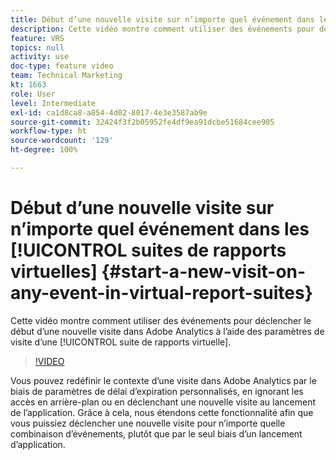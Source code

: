 ```yaml
---
title: Début d’une nouvelle visite sur n’importe quel événement dans les suites de rapports virtuelles
description: Cette vidéo montre comment utiliser des événements pour déclencher le début d’une nouvelle visite dans Adobe Analytics à l’aide des paramètres de visite d’une suite de rapports virtuelle.
feature: VRS
topics: null
activity: use
doc-type: feature video
team: Technical Marketing
kt: 1663
role: User
level: Intermediate
exl-id: ca1d8ca8-a854-4d02-8017-4e3e3587ab9e
source-git-commit: 32424f3f2b05952fe4df9ea91dcbe51684cee905
workflow-type: ht
source-wordcount: '129'
ht-degree: 100%

---
```


# Début d’une nouvelle visite sur n’importe quel événement dans les [!UICONTROL suites de rapports virtuelles] {#start-a-new-visit-on-any-event-in-virtual-report-suites}

Cette vidéo montre comment utiliser des événements pour déclencher le début d’une nouvelle visite dans Adobe Analytics à l’aide des paramètres de visite d’une [!UICONTROL suite de rapports virtuelle].

>[!VIDEO](https://video.tv.adobe.com/v/23129/?quality=12)

Vous pouvez redéfinir le contexte d’une visite dans Adobe Analytics par le biais de paramètres de délai d’expiration personnalisés, en ignorant les accès en arrière-plan ou en déclenchant une nouvelle visite au lancement de l’application. Grâce à cela, nous étendons cette fonctionnalité afin que vous puissiez déclencher une nouvelle visite pour n’importe quelle combinaison d’événements, plutôt que par le seul biais d’un lancement d’application.
